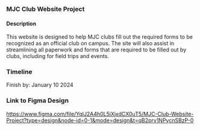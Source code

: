 ### MJC Club Website Project

#### Description

This website is designed to help MJC clubs fill out the required forms to be recognized as an official club on campus. The site will also assist in streamlining all paperwork and forms that are required to be filled out by clubs, including for field trips and events.

### Timeline

Finish by: January 10 2024

### Link to Figma Design
https://www.figma.com/file/YqlJ2A4h0L5iXjxdCX0uT5/MJC-Club-Website-Project?type=design&node-id=0-1&mode=design&t=qB2prv1NPycnSBzP-0
